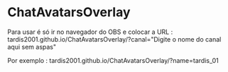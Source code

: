 # ChatAvatarsOverlay 



Para usar é só ir no navegador do OBS e colocar a URL : tardis2001.github.io/ChatAvatarsOverlay/?canal="Digite o nome do canal aqui sem aspas"

Por exemplo : tardis2001.github.io/ChatAvatarsOverlay/?name=tardis_01
